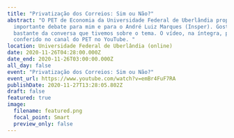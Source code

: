 ```yaml
---
title: "Privatização dos Correios: Sim ou Não?"
abstract: "O PET de Economia da Universidade Federal de Uberlândia propôs este
  importante debate para mim e para o André Luiz Marques (Insper). Gostei
  bastante da conversa que tivemos sobre o tema. O vídeo, na íntegra, pode ser
  conferido no canal do PET no YouTube. "
location: Universidade Federal de Uberlândia (online)
date: 2020-11-26T04:28:00.000Z
date_end: 2020-11-26T03:00:00.000Z
all_day: false
event: "Privatização dos Correios: Sim ou Não?"
event_url: https://www.youtube.com/watch?v=emBr4FuF7RA
publishDate: 2020-11-27T13:28:05.802Z
draft: false
featured: true
image:
  filename: featured.png
  focal_point: Smart
  preview_only: false
---
```

